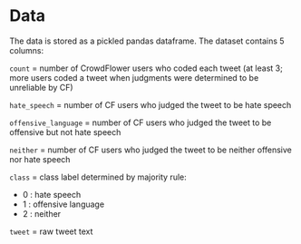 # Data

The data is stored as a pickled pandas dataframe. The dataset contains 5 columns:

`count` = number of CrowdFlower users who coded each tweet (at least 3; more users coded a tweet when judgments were determined to be unreliable by CF)

`hate_speech` = number of CF users who judged the tweet to be hate speech

`offensive_language` = number of CF users who judged the tweet to be offensive but not hate speech

`neither` = number of CF users who judged the tweet to be neither offensive nor hate speech 


`class` = class label determined by majority rule:
- 0 : hate speech
- 1 : offensive  language
- 2 : neither

`tweet` = raw tweet text
